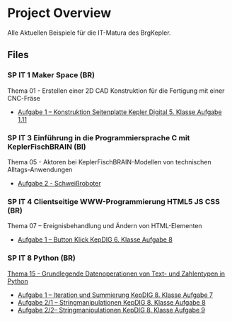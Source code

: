 # Project Overview

Alle Aktuellen Beispiele für die IT-Matura des BrgKepler.

## Files

### SP IT 1 Maker Space (BR) 

Thema 01 - Erstellen einer 2D CAD Konstruktion für die Fertigung mit einer CNC-Fräse 
- [Aufgabe 1 – Konstruktion Seitenplatte Kepler Digital 5. Klasse Aufgabe 1.11](./Maker%20Space/Thema%2001)


### SP IT 3 Einführung in die Programmiersprache C mit KeplerFischBRAIN (BI) 

Thema 05 - Aktoren bei KeplerFischBRAIN-Modellen von technischen Alltags-Anwendungen 
- [Aufgabe 2 - Schweißroboter](./KeplerFischBRAIN/Thema_05/Aufgabe_2) 


### SP IT 4 Clientseitige WWW-Programmierung HTML5 JS CSS (BR) 

Thema 07 – Ereignisbehandlung und Ändern von HTML-Elementen 
- [Aufgabe 1 – Button Klick KepDIG 6. Klasse Aufgabe 8](./HTML5%20JS%20CSS/Thema_07)


### SP IT 8 Python (BR)
[Thema 15 - Grundlegende Datenoperationen von Text- und Zahlentypen in Python](./Python/Thema%2015)  
- [Aufgabe 1 – Iteration und Summierung KepDIG 8. Klasse Aufgabe 7](./Python/Thema%2015/Aufgabe_1.py)  
- [Aufgabe 2/1 – Stringmanipulationen KepDIG 8. Klasse Aufgabe 8](./Python/Thema%2015/Aufgabe_2_teil_1.py)  
- [Aufgabe 2/2– Stringmanipulationen KepDIG 8. Klasse Aufgabe 9](./Python/Thema%2015)  
